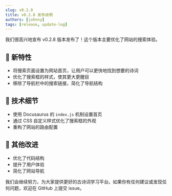 ```yaml
---
slug: v0.2.8
title: v0.2.8 发布说明
authors: [johnny]
tags: [release, update-log]
---
```


我们很高兴地宣布 v0.2.8 版本发布了！这个版本主要优化了网站的搜索体验。

<!-- truncate -->

## 🚀 新特性

- 将搜索页面设置为网站首页，让用户可以更快地找到想要的诗词
- 优化了搜索框的样式，使其更大更醒目
- 移除了导航栏中的搜索链接，简化了导航结构

## 🔧 技术细节

- 使用 Docusaurus 的 `index.js` 机制设置首页
- 通过 CSS 自定义样式优化了搜索框的外观
- 重构了网站的路由配置

## 📝 其他改进

- 优化了代码结构
- 提升了用户体验
- 简化了网站导航

我们会继续努力，为大家提供更好的古诗词学习平台。如果你有任何建议或发现任何问题，欢迎在 GitHub 上提交 issue。 